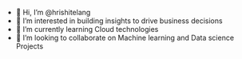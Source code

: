 - 👋 Hi, I’m @hrishitelang
- 👀 I’m interested in building insights to drive business decisions
- 🌱 I’m currently learning Cloud technologies
- 💞️ I’m looking to collaborate on Machine learning and Data science Projects
